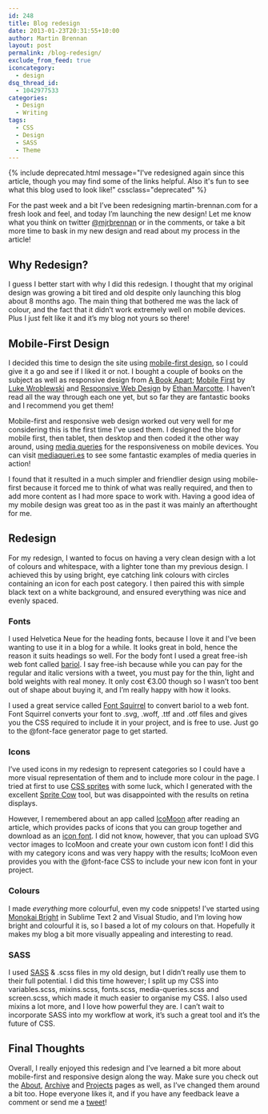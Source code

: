 ```yaml
---
id: 248
title: Blog redesign
date: 2013-01-23T20:31:55+10:00
author: Martin Brennan
layout: post
permalink: /blog-redesign/
exclude_from_feed: true
iconcategory:
  - design
dsq_thread_id:
  - 1042977533
categories:
  - Design
  - Writing
tags:
  - CSS
  - Design
  - SASS
  - Theme
---
```


{% include deprecated.html message="I've redesigned again since this article, though you may find some of the links helpful. Also it's fun to see what this blog used to look like!" cssclass="deprecated" %}

For the past week and a bit I’ve been redesigning martin-brennan.com for a fresh look and feel, and today I’m launching the new design! Let me know what you think on twitter [@mjrbrennan](htttp://twitter.com/mjrbrennan) or in the comments, or take a bit more time to bask in my new design and read about my process in the article!

<!--more-->

## Why Redesign?

I guess I better start with why I did this redesign. I thought that my original design was growing a bit tired and old despite only launching this blog about 8 months ago. The main thing that bothered me was the lack of colour, and the fact that it didn’t work extremely well on mobile devices. Plus I just felt like it and it’s my blog not yours so there!

## Mobile-First Design

I decided this time to design the site using [mobile-first design](http://weblogs.java.net/blog/manningpubs/archive/2012/11/14/foundations-mobile-first-design), so I could give it a go and see if I liked it or not. I bought a couple of books on the subject as well as responsive design from [A Book Apart](http://www.abookapart.com/); [Mobile First](http://www.abookapart.com/products/mobile-first) by [Luke Wroblewski](https://twitter.com/lukew) and [Responsive Web Design](http://www.abookapart.com/products/responsive-web-design) by [Ethan Marcotte](https://twitter.com/beep). I haven’t read all the way through each one yet, but so far they are fantastic books and I recommend you get them!

Mobile-first and responsive web design worked out very well for me considering this is the first time I’ve used them. I designed the blog for mobile first, then tablet, then desktop and then coded it the other way around, using [media queries](http://css-tricks.com/snippets/css/media-queries-for-standard-devices/) for the responsiveness on mobile devices. You can visit [mediaqueri.es](http://mediaqueri.es/) to see some fantastic examples of media queries in action!

I found that it resulted in a much simpler and friendlier design using mobile-first because it forced me to think of what was really required, and then to add more content as I had more space to work with. Having a good idea of my mobile design was great too as in the past it was mainly an afterthought for me.

## Redesign

For my redesign, I wanted to focus on having a very clean design with a lot of colours and whitespace, with a lighter tone than my previous design. I achieved this by using bright, eye catching link colours with circles containing an icon for each post category. I then paired this with simple black text on a white background, and ensured everything was nice and evenly spaced.

### Fonts

I used Helvetica Neue for the heading fonts, because I love it and I’ve been wanting to use it in a blog for a while. It looks great in bold, hence the reason it suits headings so well. For the body font I used a great free-ish web font called [bariol](http://www.bariol.com/). I say free-ish because while you can pay for the regular and italic versions with a tweet, you must pay for the thin, light and bold weights with real money. It only cost €3.00 though so I wasn’t too bent out of shape about buying it, and I’m really happy with how it looks.

I used a great service called [Font Squirrel](http://www.fontsquirrel.com) to convert bariol to a web font. Font Squirrel converts your font to .svg, .woff, .ttf and .otf files and gives you the CSS required to include it in your project, and is free to use. Just go to the @font-face generator page to get started.

### Icons

I’ve used icons in my redesign to represent categories so I could have a more visual representation of them and to include more colour in the page. I tried at first to use [CSS sprites](http://css-tricks.com/css-sprites/) with some luck, which I generated with the excellent [Sprite Cow](http://www.spritecow.com/) tool, but was disappointed with the results on retina displays.

However, I remembered about an app called [IcoMoon](http://www.icomoon.io) after reading an article, which provides packs of icons that you can group together and download as an [icon font](http://css-tricks.com/examples/IconFont/). I did not know, however, that you can upload SVG vector images to IcoMoon and create your own custom icon font! I did this with my category icons and was very happy with the results; IcoMoon even provides you with the @font-face CSS to include your new icon font in your project.

### Colours

I made _everything_ more colourful, even my code snippets! I’ve started using [Monokai Bright](http://studiostyl.es/schemes/monokai-bright-sublime) in Sublime Text 2 and Visual Studio, and I’m loving how bright and colourful it is, so I based a lot of my colours on that. Hopefully it makes my blog a bit more visually appealing and interesting to read.

### SASS

I used [SASS](http://sass-lang.com/) & .scss files in my old design, but I didn’t really use them to their full potential. I did this time however; I split up my CSS into variables.scss, mixins.scss, fonts.scss, media-queries.scss and screen.scss, which made it much easier to organise my CSS. I also used mixins a lot more, and I love how powerful they are. I can’t wait to incorporate SASS into my workflow at work, it’s such a great tool and it’s the future of CSS.

## Final Thoughts

Overall, I really enjoyed this redesign and I’ve learned a bit more about mobile-first and responsive design along the way. Make sure you check out the [About](/), [Archive](/archive) and [Projects](/projects) pages as well, as I’ve changed them around a bit too. Hope everyone likes it, and if you have any feedback leave a comment or send me a [tweet](http://twitter.com/mjrbrennan "mjrbrennan on twitter")!
